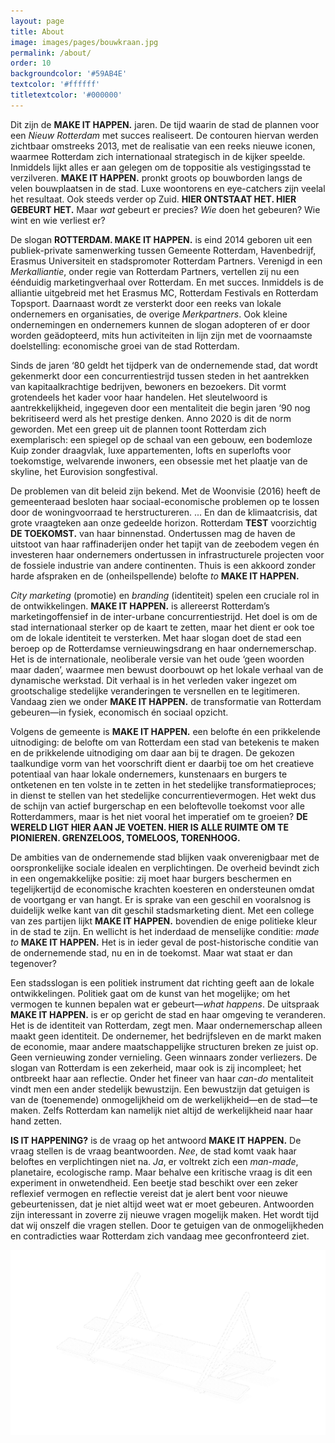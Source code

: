 ```yaml
---
layout: page
title: About
image: images/pages/bouwkraan.jpg
permalink: /about/
order: 10
backgroundcolor: '#59AB4E'
textcolor: '#ffffff'
titletextcolor: '#000000'
---
```


Dit zijn de **MAKE IT HAPPEN.** jaren. De tijd waarin de stad de plannen voor een _Nieuw Rotterdam_ met succes realiseert. De contouren hiervan werden zichtbaar omstreeks 2013, met de realisatie van een reeks nieuwe iconen, waarmee Rotterdam zich internationaal strategisch in de kijker speelde. Inmiddels lijkt alles er aan gelegen om de toppositie als vestigingsstad te verzilveren. **MAKE IT HAPPEN.** pronkt groots op bouwborden langs de velen bouwplaatsen in de stad. Luxe woontorens en eye-catchers zijn veelal het resultaat. Ook steeds verder op Zuid. **HIER ONTSTAAT HET. HIER GEBEURT HET.** Maar _wat_ gebeurt er precies? _Wie_ doen het gebeuren? Wie wint en wie verliest er?

De slogan **ROTTERDAM. MAKE IT HAPPEN.** is eind 2014 geboren uit een publiek-private samenwerking tussen Gemeente Rotterdam, Havenbedrijf, Erasmus Universiteit en stadspromoter Rotterdam Partners. Verenigd in een _Merkalliantie_, onder regie van Rotterdam Partners, vertellen zij nu een éénduidig marketingverhaal over Rotterdam. En met succes. Inmiddels is de alliantie uitgebreid met het Erasmus MC, Rotterdam Festivals en Rotterdam Topsport. Daarnaast wordt ze versterkt door een reeks van lokale ondernemers en organisaties, de overige _Merkpartners_. Ook kleine ondernemingen en ondernemers kunnen de slogan adopteren of er door worden geädopteerd, mits hun activiteiten in lijn zijn met de voornaamste doelstelling: economische groei van de stad Rotterdam.

Sinds de jaren ‘80 geldt het tijdperk van de ondernemende stad, dat wordt gekenmerkt door een concurrentiestrijd tussen steden in het aantrekken van kapitaalkrachtige bedrijven, bewoners en bezoekers. Dit vormt grotendeels het kader voor haar handelen. Het sleutelwoord is aantrekkelijkheid, ingegeven door een mentaliteit die begin jaren ‘90 nog bekritiseerd werd als het prestige denken. Anno 2020 is dit de norm geworden. Met een greep uit de plannen toont Rotterdam zich exemplarisch: een spiegel op de schaal van een gebouw, een bodemloze Kuip zonder draagvlak, luxe appartementen, lofts en superlofts voor toekomstige, welvarende inwoners, een obsessie met het plaatje van de skyline, het Eurovision songfestival.

De problemen van dit beleid zijn bekend. Met de Woonvisie (2016) heeft de gemeenteraad besloten haar sociaal-economische problemen op te lossen door de woningvoorraad te herstructureren. ... En dan de klimaatcrisis, dat grote vraagteken aan onze gedeelde horizon. Rotterdam **TEST** voorzichtig **DE TOEKOMST.** van haar binnenstad. Ondertussen mag de haven de uitstoot van haar raffinaderijen onder het tapijt van de zeebodem vegen én investeren haar ondernemers ondertussen in infrastructurele projecten voor de fossiele industrie van andere continenten. Thuis is een akkoord zonder harde afspraken en de (onheilspellende) belofte _to_ **MAKE IT HAPPEN.**

_City marketing_ (promotie) en _branding_ (identiteit) spelen een cruciale rol in de ontwikkelingen. **MAKE IT HAPPEN.** is allereerst Rotterdam’s marketingoffensief in de inter-urbane concurrentiestrijd. Het doel is om de stad internationaal sterker op de kaart te zetten, maar het dient er ook toe om de lokale identiteit te versterken. Met haar slogan doet de stad een beroep op de Rotterdamse vernieuwingsdrang en haar ondernemerschap. Het is de internationale, neoliberale versie van het oude ‘geen woorden maar daden’, waarmee men bewust doorbouwt op het lokale verhaal van de dynamische werkstad. Dit verhaal is in het verleden vaker ingezet om grootschalige stedelijke veranderingen te versnellen en te legitimeren. Vandaag zien we onder **MAKE IT HAPPEN.** de transformatie van Rotterdam gebeuren—in fysiek, economisch én sociaal opzicht.

Volgens de gemeente is **MAKE IT HAPPEN.** een belofte én een prikkelende uitnodiging: de belofte om van Rotterdam een stad van betekenis te maken en de prikkelende uitnodiging om daar aan bij te dragen. De gekozen taalkundige vorm van het voorschrift dient er daarbij toe om het creatieve potentiaal van haar lokale ondernemers, kunstenaars en burgers te ontketenen en ten volste in te zetten in het stedelijke transformatieproces; in dienst te stellen van het stedelijke concurrentievermogen. Het wekt dus de schijn van actief burgerschap en een beloftevolle toekomst voor alle Rotterdammers, maar is het niet vooral het imperatief om te groeien? **DE WERELD LIGT HIER AAN JE VOETEN. HIER IS ALLE RUIMTE OM TE PIONIEREN. GRENZELOOS, TOMELOOS, TORENHOOG.**

De ambities van de ondernemende stad blijken vaak onverenigbaar met de oorspronkelijke sociale idealen en verplichtingen. De overheid bevindt zich in een ongemakkelijke positie: zij moet haar burgers beschermen en tegelijkertijd de economische krachten koesteren en ondersteunen omdat de voortgang er van hangt. Er is sprake van een geschil en vooralsnog is duidelijk welke kant van dit geschil stadsmarketing dient. Met een college van zes partijen lijkt **MAKE IT HAPPEN.** bovendien de enige politieke kleur in de stad te zijn. En wellicht is het inderdaad de menselijke conditie: _made to_ **MAKE IT HAPPEN.** Het is in ieder geval de post-historische conditie van de ondernemende stad, nu en in de toekomst. Maar wat staat er dan tegenover?

Een stadsslogan is een politiek instrument dat richting geeft aan de lokale ontwikkelingen. Politiek gaat om de kunst van het mogelijke; om het vermogen te kunnen bepalen wat er gebeurt—_what happens_. De uitspraak **MAKE IT HAPPEN.** is er op gericht de stad en haar omgeving te veranderen. Het is de identiteit van Rotterdam, zegt men. Maar ondernemerschap alleen maakt geen identiteit. De ondernemer, het bedrijfsleven en de markt maken de economie, maar andere maatschappelijke structuren breken ze juist op. Geen vernieuwing zonder vernieling. Geen winnaars zonder verliezers. De slogan van Rotterdam is een zekerheid, maar ook is zij incompleet; het ontbreekt haar aan reflectie. Onder het fineer van haar _can-do_ mentaliteit vindt men een ander stedelijk bewustzijn. Een bewustzijn dat getuigen is van de (toenemende) onmogelijkheid om de werkelijkheid—en de stad—te maken. Zelfs Rotterdam kan namelijk niet altijd de werkelijkheid naar haar hand zetten.

**IS IT HAPPENING?** is de vraag op het antwoord **MAKE IT HAPPEN.** De vraag stellen is de vraag beantwoorden. _Nee_, de stad komt vaak haar beloftes en verplichtingen niet na. _Ja_, er voltrekt zich een _man-made_, planetaire, ecologische ramp. Maar behalve een kritische vraag is dit een experiment in onwetendheid. Een beetje stad beschikt over een zeker reflexief vermogen en reflectie vereist dat je alert bent voor nieuwe gebeurtenissen, dat je niet altijd weet wat er moet gebeuren. Antwoorden zijn interessant in zoverre zij nieuwe vragen mogelijk maken. Het wordt tijd dat wij onszelf die vragen stellen. Door te getuigen van de onmogelijkheden en contradicties waar Rotterdam zich vandaag mee geconfronteerd ziet.

![IS IT HAPPENING?](assets/misc/schrikhek-wit.png)